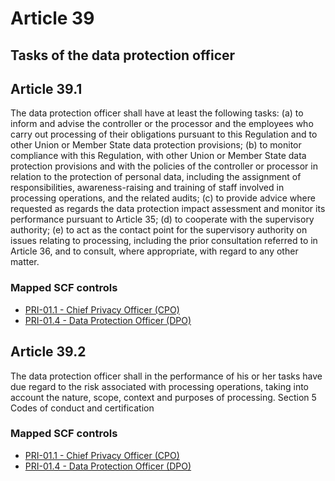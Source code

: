 # Article 39
## Tasks of the data protection officer

## Article 39.1
The data protection officer shall have at least the following tasks:
(a) to inform and advise the controller or the processor and the employees who carry out processing of their obligations pursuant to this Regulation and to other Union or Member State data protection provisions;
(b) to monitor compliance with this Regulation, with other Union or Member State data protection provisions and with the policies of the controller or processor in relation to the protection of personal data, including the assignment of responsibilities, awareness-raising and training of staff involved in processing operations, and the related audits;
(c) to provide advice where requested as regards the data protection impact assessment and monitor its performance pursuant to Article 35;
(d) to cooperate with the supervisory authority;
(e) to act as the contact point for the supervisory authority on issues relating to processing, including the prior consultation referred to in Article 36, and to consult, where appropriate, with regard to any other matter.
### Mapped SCF controls
- [PRI-01.1 - Chief Privacy Officer (CPO)](../scf/pri-011-chiefprivacyofficer(cpo).md)
- [PRI-01.4 - Data Protection Officer (DPO)](../scf/pri-014-dataprotectionofficer(dpo).md)
## Article 39.2
The data protection officer shall in the performance of his or her tasks have due regard to the risk associated with processing operations, taking into account the nature, scope, context and purposes of processing.
<span class="expanded">Section 5
<span class="bold"><span class="expanded">Codes of conduct and certification
### Mapped SCF controls
- [PRI-01.1 - Chief Privacy Officer (CPO)](../scf/pri-011-chiefprivacyofficer(cpo).md)
- [PRI-01.4 - Data Protection Officer (DPO)](../scf/pri-014-dataprotectionofficer(dpo).md)